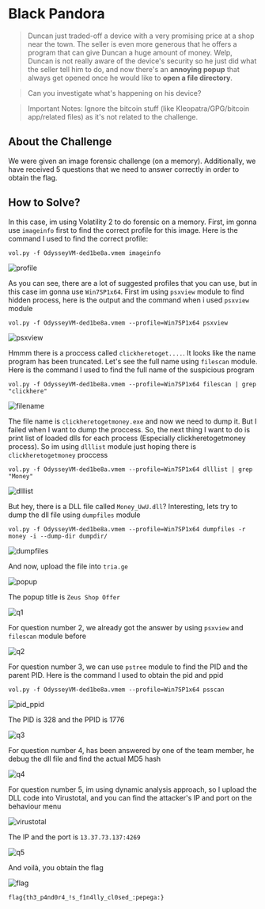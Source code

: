 # Black Pandora
> Duncan just traded-off a device with a very promising price at a shop near the town. The seller is even more generous that he offers a program that can give Duncan a huge amount of money. Welp, Duncan is not really aware of the device's security so he just did what the seller tell him to do, and now there's an **annoying popup** that always get opened once he would like to **open a file directory**.

> Can you investigate what's happening on his device?

> Important Notes: Ignore the bitcoin stuff (like Kleopatra/GPG/bitcoin app/related files) as it's not related to the challenge.

## About the Challenge
We were given an image forensic challenge (on a memory). Additionally, we have received 5 questions that we need to answer correctly in order to obtain the flag.

## How to Solve?
In this case, im using Volatility 2 to do forensic on a memory. First, im gonna use `imageinfo` first to find the correct profile for this image. Here is the command I used to find the correct profile:

```shell
vol.py -f OdysseyVM-ded1be8a.vmem imageinfo
```

![profile](images/profile.png)

As you can see, there are a lot of suggested profiles that you can use, but in this case im gonna use `Win7SP1x64`.  First im using `psxview` module to find hidden process, here is the output and the command when i used `psxview` module

```shell
vol.py -f OdysseyVM-ded1be8a.vmem --profile=Win7SP1x64 psxview
```

![psxview](images/psxview.png)

Hmmm there is a proccess called `clickheretoget....`. It looks like the name program has been truncated. Let's see the full name using `filescan` module. Here is the command I used to find the full name of the suspicious program

```shell
vol.py -f OdysseyVM-ded1be8a.vmem --profile=Win7SP1x64 filescan | grep "clickhere"
```

![filename](images/filename.png)

The file name is `clickheretogetmoney.exe` and now we need to dump it. But I failed when I want to dump the proccess. So, the next thing I want to do is print list of loaded dlls for each process (Especially clickheretogetmoney process). So im using `dlllist` module just hoping there is `clickheretogetmoney` proccess

```
vol.py -f OdysseyVM-ded1be8a.vmem --profile=Win7SP1x64 dlllist | grep "Money"
```

![dlllist](images/dlllist.png)

But hey, there is a DLL file called `Money_UwU.dll`? Interesting, lets try to dump the dll file using `dumpfiles` module

```
vol.py -f OdysseyVM-ded1be8a.vmem --profile=Win7SP1x64 dumpfiles -r money -i --dump-dir dumpdir/
```

![dumpfiles](images/dumpfiles.png)

And now, upload the file into `tria.ge`

![popup](images/popup.png)

The popup title is `Zeus Shop Offer`

![q1](images/q1.png)

For question number 2, we already got the answer by using `psxview` and `filescan` module before

![q2](images/q2.png)

For question number 3, we can use `pstree` module to find the PID and the parent PID. Here is the command I used to obtain the pid and ppid

```shell
vol.py -f OdysseyVM-ded1be8a.vmem --profile=Win7SP1x64 psscan
```

![pid_ppid](images/pid_ppid.png)

The PID is 328 and the PPID is 1776

![q3](images/q3.png)

For question number 4, has been answered by one of the team member, he debug the dll file and find the actual MD5 hash

![q4](images/q4.png)

For question number 5, im using dynamic analysis approach, so I upload the DLL code into Virustotal, and you can find the attacker's IP and port on the behaviour menu

![virustotal](images/virustotal.png)

The IP and the port is `13.37.73.137:4269`

![q5](images/q5.png)

And voilà, you obtain the flag

![flag](images/flag.png)

```
flag{th3_p4nd0r4_!s_f1n4lly_cl0sed_:pepega:}
```